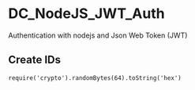 # DC_NodeJS_JWT_Auth

Authentication with nodejs and Json Web Token (JWT)

## Create IDs

```
require('crypto').randomBytes(64).toString('hex')
```
